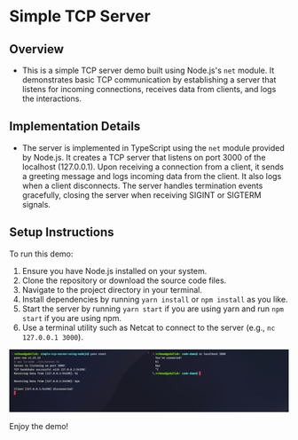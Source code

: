 # Simple TCP Server

## Overview

- This is a simple TCP server demo built using Node.js's `net` module. It demonstrates basic TCP communication by establishing a server that listens for incoming connections, receives data from clients, and logs the interactions.

## Implementation Details

- The server is implemented in TypeScript using the `net` module provided by Node.js. It creates a TCP server that listens on port 3000 of the localhost (127.0.0.1). Upon receiving a connection from a client, it sends a greeting message and logs incoming data from the client. It also logs when a client disconnects. The server handles termination events gracefully, closing the server when receiving SIGINT or SIGTERM signals.

## Setup Instructions

To run this demo:

1. Ensure you have Node.js installed on your system.
2. Clone the repository or download the source code files.
3. Navigate to the project directory in your terminal.
4. Install dependencies by running `yarn install` or `npm install` as you like.
5. Start the server by running `yarn start` if you are using yarn and run `npm start` if you are using npm.
6. Use a terminal utility such as Netcat to connect to the server (e.g., `nc 127.0.0.1 3000`).

![pic-1](./pic/pic1.png)

Enjoy the demo!
